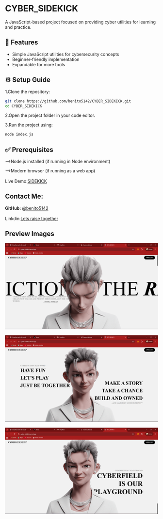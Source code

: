 # CYBER_SIDEKICK

A JavaScript-based project focused on providing cyber utilities for learning and practice.

## 🚀 Features
- Simple JavaScript utilities for cybersecurity concepts
- Beginner-friendly implementation
- Expandable for more tools

## ⚙️ Setup Guide

1.Clone the repository:

 ```bash
git clone https://github.com/benito5142/CYBER_SIDEKICK.git
cd CYBER_SIDEKICK
  ```
2.Open the project folder in your code editor.

3.Run the project using:
```bash
node index.js
```
## ✅ Prerequisites

-->Node.js installed (if running in Node environment)

-->Modern browser (if running as a web app)
<br></br>
Live Demo:[SIDEKICK](https://cyber-sidekick.vercel.app/)

## Contact Me:
**GitHub:** [@benito5142](https://github.com/benito5142)
<br></br>
  Linkdin:[Lets raise together](https://www.linkedin.com/in/benito-f-a-rayer/)

## Preview Images
![image](./s1.png)
<br></br>
![image](./s2.png)
<br></br>
![image](./s3.png)


